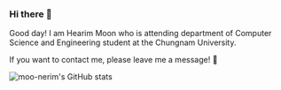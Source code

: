### Hi there 👋

Good day! I am Hearim Moon who is attending department of Computer Science and Engineering student at the Chungnam University. 

If you want to contact me, please leave me a message! 📩 

![moo-nerim's GitHub stats](https://github-readme-stats.vercel.app/api?username=moo-nerim&show_icons=true&theme=gruvbox)
<!--
**moo-nerim/moo-nerim** is a ✨ _special_ ✨ repository because its `README.md` (this file) appears on your GitHub profile.

Here are some ideas to get you started:

- 🔭 I’m currently working on ...
- 🌱 I’m currently learning ...
- 👯 I’m looking to collaborate on ...
- 🤔 I’m looking for help with ...
- 💬 Ask me about ...
- 📫 How to reach me: ...
- 😄 Pronouns: ...
- ⚡ Fun fact: ...
-->
